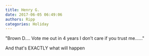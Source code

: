 ```yaml
---
title: Henry G.
date: 2017-06-05 06:49:06
authors: Ripp
categories: Holiday
---
```


 "Brown D…. Vote me out in 4 years I don’t care if you trust me……"

And that's EXACTLY what will happen